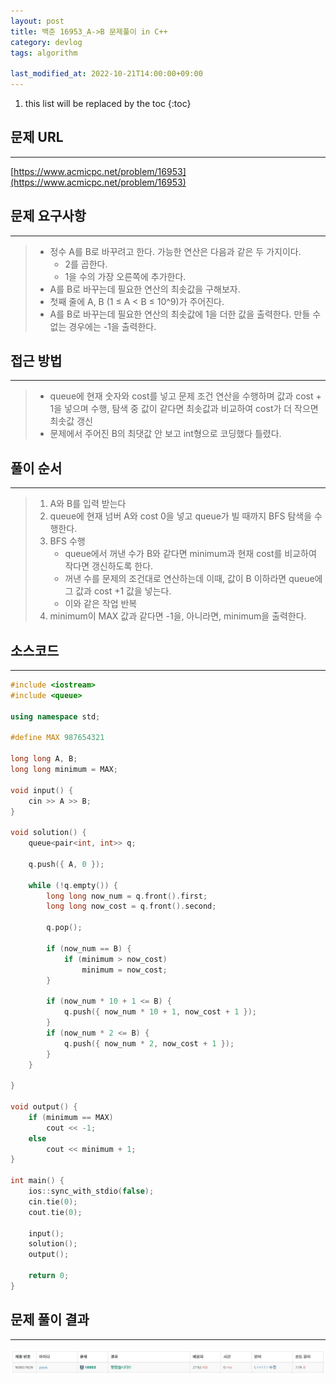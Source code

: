 ```yaml
---
layout: post
title: 백준 16953_A->B 문제풀이 in C++
category: devlog
tags: algorithm

last_modified_at: 2022-10-21T14:00:00+09:00
---
```


1. this list will be replaced by the toc
{:toc}

## 문제 URL
---
[https://www.acmicpc.net/problem/16953](https://www.acmicpc.net/problem/16953)

## 문제 요구사항
---
> + 정수 A를 B로 바꾸려고 한다. 가능한 연산은 다음과 같은 두 가지이다.
>     + 2를 곱한다.
>     + 1을 수의 가장 오른쪽에 추가한다. 
> + A를 B로 바꾸는데 필요한 연산의 최솟값을 구해보자.
> + 첫째 줄에 A, B (1 ≤ A < B ≤ 10^9)가 주어진다.
> + A를 B로 바꾸는데 필요한 연산의 최솟값에 1을 더한 값을 출력한다. 만들 수 없는 경우에는 -1을 출력한다.


## 접근 방법
---
> + queue에 현재 숫자와 cost를 넣고 문제 조건 연산을 수행하며 값과 cost + 1을 넣으며 수행, 탐색 중 값이 같다면 최솟값과 비교하여 cost가 더 작으면 최솟값 갱신
> + 문제에서 주어진 B의 최댓값 안 보고 int형으로 코딩했다 틀렸다.


## 풀이 순서
---
> 1. A와 B를 입력 받는다
> 2. queue에 현재 넘버 A와 cost 0을 넣고 queue가 빌 때까지 BFS 탐색을 수행한다.
> 3. BFS 수행
>     + queue에서 꺼낸 수가 B와 같다면 minimum과 현재 cost를 비교하여 작다면 갱신하도록 한다.
>     + 꺼낸 수를 문제의 조건대로 연산하는데 이때, 값이 B 이하라면 queue에 그 값과 cost +1 값을 넣는다.
>     + 이와 같은 작업 반복
> 4. minimum이 MAX 값과 같다면 -1을, 아니라면, minimum을 출력한다.


## 소스코드
---
~~~c++
#include <iostream>
#include <queue>

using namespace std;

#define MAX 987654321

long long A, B;
long long minimum = MAX;

void input() {
	cin >> A >> B;
}

void solution() {
	queue<pair<int, int>> q;

	q.push({ A, 0 });

	while (!q.empty()) {
		long long now_num = q.front().first;
		long long now_cost = q.front().second;

		q.pop();

		if (now_num == B) {
			if (minimum > now_cost)
				minimum = now_cost;
		}

		if (now_num * 10 + 1 <= B) {
			q.push({ now_num * 10 + 1, now_cost + 1 });
		}
		if (now_num * 2 <= B) {
			q.push({ now_num * 2, now_cost + 1 });
		}
	}

}

void output() {
	if (minimum == MAX)
		cout << -1;
	else
		cout << minimum + 1;
}

int main() {
	ios::sync_with_stdio(false);
	cin.tie(0);
	cout.tie(0);

	input();
	solution();
	output();

	return 0;
}
~~~

## 문제 풀이 결과
---
<img src="/assets/img/post-img/algorithm/2022-10-21-boj-16953/result.jpg">
